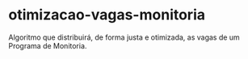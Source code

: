 # otimizacao-vagas-monitoria
Algoritmo que distribuirá, de forma justa e otimizada, as vagas de um Programa de Monitoria.
